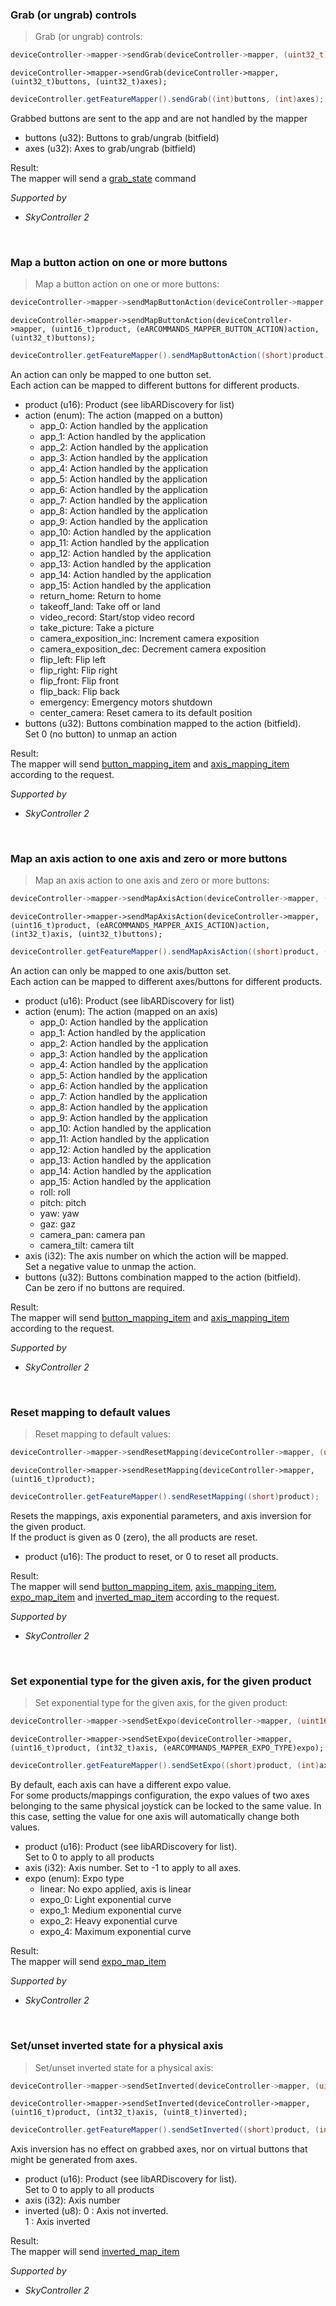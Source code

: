 <!-- mapper-grab-->
### <a name="mapper-grab">Grab (or ungrab) controls</a><br/>
> Grab (or ungrab) controls:

```c
deviceController->mapper->sendGrab(deviceController->mapper, (uint32_t)buttons, (uint32_t)axes);
```

```objective_c
deviceController->mapper->sendGrab(deviceController->mapper, (uint32_t)buttons, (uint32_t)axes);
```

```java
deviceController.getFeatureMapper().sendGrab((int)buttons, (int)axes);
```

Grabbed buttons are sent to the app and are not handled by the mapper<br/>


* buttons (u32): Buttons to grab/ungrab (bitfield)<br/>
* axes (u32): Axes to grab/ungrab (bitfield)<br/>


Result:<br/>
The mapper will send a [grab_state](#mapper-grab_state) command<br/>


*Supported by <br/>*

- *SkyController 2*<br/>


<br/>

<!-- mapper-map_button_action-->
### <a name="mapper-map_button_action">Map a button action on one or more buttons</a><br/>
> Map a button action on one or more buttons:

```c
deviceController->mapper->sendMapButtonAction(deviceController->mapper, (uint16_t)product, (eARCOMMANDS_MAPPER_BUTTON_ACTION)action, (uint32_t)buttons);
```

```objective_c
deviceController->mapper->sendMapButtonAction(deviceController->mapper, (uint16_t)product, (eARCOMMANDS_MAPPER_BUTTON_ACTION)action, (uint32_t)buttons);
```

```java
deviceController.getFeatureMapper().sendMapButtonAction((short)product, (ARCOMMANDS_MAPPER_BUTTON_ACTION_ENUM)action, (int)buttons);
```

An action can only be mapped to one button set.<br/>
Each action can be mapped to different buttons for different products.<br/>


* product (u16): Product (see libARDiscovery for list)<br/>
* action (enum): The action (mapped on a button)<br/>
   * app_0: Action handled by the application<br/>
   * app_1: Action handled by the application<br/>
   * app_2: Action handled by the application<br/>
   * app_3: Action handled by the application<br/>
   * app_4: Action handled by the application<br/>
   * app_5: Action handled by the application<br/>
   * app_6: Action handled by the application<br/>
   * app_7: Action handled by the application<br/>
   * app_8: Action handled by the application<br/>
   * app_9: Action handled by the application<br/>
   * app_10: Action handled by the application<br/>
   * app_11: Action handled by the application<br/>
   * app_12: Action handled by the application<br/>
   * app_13: Action handled by the application<br/>
   * app_14: Action handled by the application<br/>
   * app_15: Action handled by the application<br/>
   * return_home: Return to home<br/>
   * takeoff_land: Take off or land<br/>
   * video_record: Start/stop video record<br/>
   * take_picture: Take a picture<br/>
   * camera_exposition_inc: Increment camera exposition<br/>
   * camera_exposition_dec: Decrement camera exposition<br/>
   * flip_left: Flip left<br/>
   * flip_right: Flip right<br/>
   * flip_front: Flip front<br/>
   * flip_back: Flip back<br/>
   * emergency: Emergency motors shutdown<br/>
   * center_camera: Reset camera to its default position<br/>
* buttons (u32): Buttons combination mapped to the action (bitfield).<br/>
Set 0 (no button) to unmap an action<br/>


Result:<br/>
The mapper will send [button_mapping_item](#mapper-button_mapping_item) and [axis_mapping_item](#mapper-axis_mapping_item) according to the request.<br/>


*Supported by <br/>*

- *SkyController 2*<br/>


<br/>

<!-- mapper-map_axis_action-->
### <a name="mapper-map_axis_action">Map an axis action to one axis and zero or more buttons</a><br/>
> Map an axis action to one axis and zero or more buttons:

```c
deviceController->mapper->sendMapAxisAction(deviceController->mapper, (uint16_t)product, (eARCOMMANDS_MAPPER_AXIS_ACTION)action, (int32_t)axis, (uint32_t)buttons);
```

```objective_c
deviceController->mapper->sendMapAxisAction(deviceController->mapper, (uint16_t)product, (eARCOMMANDS_MAPPER_AXIS_ACTION)action, (int32_t)axis, (uint32_t)buttons);
```

```java
deviceController.getFeatureMapper().sendMapAxisAction((short)product, (ARCOMMANDS_MAPPER_AXIS_ACTION_ENUM)action, (int)axis, (int)buttons);
```

An action can only be mapped to one axis/button set.<br/>
Each action can be mapped to different axes/buttons for different products.<br/>


* product (u16): Product (see libARDiscovery for list)<br/>
* action (enum): The action (mapped on an axis)<br/>
   * app_0: Action handled by the application<br/>
   * app_1: Action handled by the application<br/>
   * app_2: Action handled by the application<br/>
   * app_3: Action handled by the application<br/>
   * app_4: Action handled by the application<br/>
   * app_5: Action handled by the application<br/>
   * app_6: Action handled by the application<br/>
   * app_7: Action handled by the application<br/>
   * app_8: Action handled by the application<br/>
   * app_9: Action handled by the application<br/>
   * app_10: Action handled by the application<br/>
   * app_11: Action handled by the application<br/>
   * app_12: Action handled by the application<br/>
   * app_13: Action handled by the application<br/>
   * app_14: Action handled by the application<br/>
   * app_15: Action handled by the application<br/>
   * roll: roll<br/>
   * pitch: pitch<br/>
   * yaw: yaw<br/>
   * gaz: gaz<br/>
   * camera_pan: camera pan<br/>
   * camera_tilt: camera tilt<br/>
* axis (i32): The axis number on which the action will be mapped.<br/>
Set a negative value to unmap the action.<br/>
* buttons (u32): Buttons combination mapped to the action (bitfield).<br/>
Can be zero if no buttons are required.<br/>


Result:<br/>
The mapper will send [button_mapping_item](#mapper-button_mapping_item) and [axis_mapping_item](#mapper-axis_mapping_item) according to the request.<br/>


*Supported by <br/>*

- *SkyController 2*<br/>


<br/>

<!-- mapper-reset_mapping-->
### <a name="mapper-reset_mapping">Reset mapping to default values</a><br/>
> Reset mapping to default values:

```c
deviceController->mapper->sendResetMapping(deviceController->mapper, (uint16_t)product);
```

```objective_c
deviceController->mapper->sendResetMapping(deviceController->mapper, (uint16_t)product);
```

```java
deviceController.getFeatureMapper().sendResetMapping((short)product);
```

Resets the mappings, axis exponential parameters, and axis inversion for the given product.<br/>
If the product is given as 0 (zero), the all products are reset.<br/>


* product (u16): The product to reset, or 0 to reset all products.<br/>


Result:<br/>
The mapper will send [button_mapping_item](#mapper-button_mapping_item), [axis_mapping_item](#mapper-axis_mapping_item), [expo_map_item](#mapper-expo_map_item) and [inverted_map_item](#mapper-inverted_map_item) according to the request.<br/>


*Supported by <br/>*

- *SkyController 2*<br/>


<br/>

<!-- mapper-set_expo-->
### <a name="mapper-set_expo">Set exponential type for the given axis, for the given product</a><br/>
> Set exponential type for the given axis, for the given product:

```c
deviceController->mapper->sendSetExpo(deviceController->mapper, (uint16_t)product, (int32_t)axis, (eARCOMMANDS_MAPPER_EXPO_TYPE)expo);
```

```objective_c
deviceController->mapper->sendSetExpo(deviceController->mapper, (uint16_t)product, (int32_t)axis, (eARCOMMANDS_MAPPER_EXPO_TYPE)expo);
```

```java
deviceController.getFeatureMapper().sendSetExpo((short)product, (int)axis, (ARCOMMANDS_MAPPER_EXPO_TYPE_ENUM)expo);
```

By default, each axis can have a different expo value.<br/>
For some products/mappings configuration, the expo values of two axes belonging to the same physical joystick can be locked to the same value. In this case, setting the value for one axis will automatically change both values.<br/>


* product (u16): Product (see libARDiscovery for list).<br/>
Set to 0 to apply to all products<br/>
* axis (i32): Axis number. Set to -1 to apply to all axes.<br/>
* expo (enum): Expo type<br/>
   * linear: No expo applied, axis is linear<br/>
   * expo_0: Light exponential curve<br/>
   * expo_1: Medium exponential curve<br/>
   * expo_2: Heavy exponential curve<br/>
   * expo_4: Maximum exponential curve<br/>


Result:<br/>
The mapper will send [expo_map_item](#mapper-expo_map_item)<br/>


*Supported by <br/>*

- *SkyController 2*<br/>


<br/>

<!-- mapper-set_inverted-->
### <a name="mapper-set_inverted">Set/unset inverted state for a physical axis</a><br/>
> Set/unset inverted state for a physical axis:

```c
deviceController->mapper->sendSetInverted(deviceController->mapper, (uint16_t)product, (int32_t)axis, (uint8_t)inverted);
```

```objective_c
deviceController->mapper->sendSetInverted(deviceController->mapper, (uint16_t)product, (int32_t)axis, (uint8_t)inverted);
```

```java
deviceController.getFeatureMapper().sendSetInverted((short)product, (int)axis, (byte)inverted);
```

Axis inversion has no effect on grabbed axes, nor on virtual buttons that might be generated from axes.<br/>


* product (u16): Product (see libARDiscovery for list).<br/>
Set to 0 to apply to all products<br/>
* axis (i32): Axis number<br/>
* inverted (u8): 0 : Axis not inverted.<br/>
1 : Axis inverted<br/>


Result:<br/>
The mapper will send [inverted_map_item](#mapper-inverted_map_item)<br/>


*Supported by <br/>*

- *SkyController 2*<br/>


<br/>

